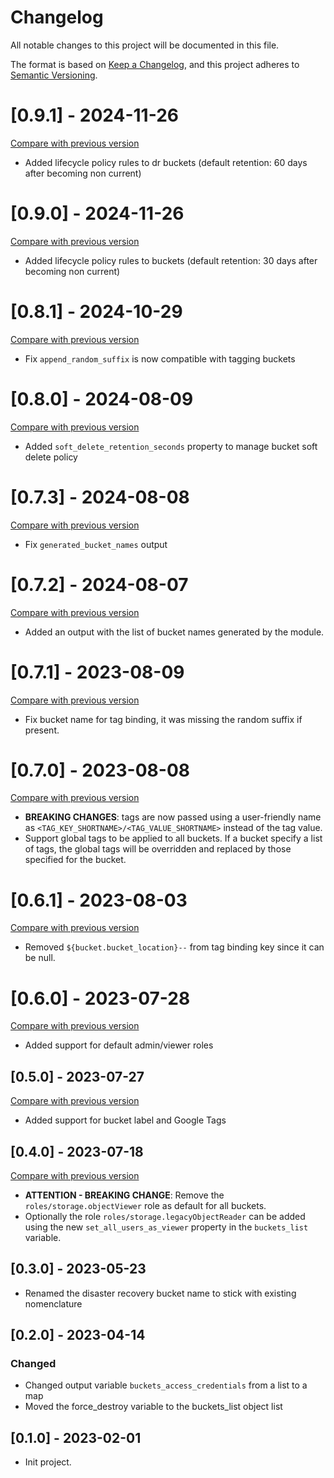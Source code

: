 # Changelog

All notable changes to this project will be documented in this file.

The format is based on [Keep a Changelog](https://keepachangelog.com/en/1.0.0/),
and this project adheres
to [Semantic Versioning](https://semver.org/spec/v2.0.0.html).

# [0.9.1] - 2024-11-26

[Compare with previous version](https://github.com/sparkfabrik/terraform-google-gcp-application-bucket-creation-helper/compare/0.9.0...0.9.1)

- Added lifecycle policy rules to dr buckets (default retention: 60 days after becoming non current)

# [0.9.0] - 2024-11-26

[Compare with previous version](https://github.com/sparkfabrik/terraform-google-gcp-application-bucket-creation-helper/compare/0.8.1...0.9.0)

- Added lifecycle policy rules to buckets (default retention: 30 days after becoming non current)

# [0.8.1] - 2024-10-29

[Compare with previous version](https://github.com/sparkfabrik/terraform-google-gcp-application-bucket-creation-helper/compare/0.8.0...0.8.1)

- Fix `append_random_suffix` is now compatible with tagging buckets

# [0.8.0] - 2024-08-09

[Compare with previous version](https://github.com/sparkfabrik/terraform-google-gcp-application-bucket-creation-helper/compare/0.7.3...0.8.0)

- Added `soft_delete_retention_seconds` property to manage bucket soft delete policy

# [0.7.3] - 2024-08-08

[Compare with previous version](https://github.com/sparkfabrik/terraform-google-gcp-application-bucket-creation-helper/compare/0.7.2...0.7.3)

- Fix `generated_bucket_names` output

# [0.7.2] - 2024-08-07

[Compare with previous version](https://github.com/sparkfabrik/terraform-google-gcp-application-bucket-creation-helper/compare/0.7.1...0.7.2)

- Added an output with the list of bucket names generated by the module.

# [0.7.1] - 2023-08-09

[Compare with previous version](https://github.com/sparkfabrik/terraform-google-gcp-application-bucket-creation-helper/compare/0.7.0...0.7.1)

- Fix bucket name for tag binding, it was missing the random suffix if present.

# [0.7.0] - 2023-08-08

[Compare with previous version](https://github.com/sparkfabrik/terraform-google-gcp-application-bucket-creation-helper/compare/0.6.1...0.7.0)

- **BREAKING CHANGES**: tags are now passed using a user-friendly name as 
  `<TAG_KEY_SHORTNAME>/<TAG_VALUE_SHORTNAME>` instead of the tag value.
- Support global tags to be applied to all buckets. If a bucket specify a list
  of tags, the global tags will be overridden and replaced by those specified for
  the bucket.

# [0.6.1] - 2023-08-03

[Compare with previous version](https://github.com/sparkfabrik/terraform-google-gcp-application-bucket-creation-helper/compare/0.6.0...0.6.1)

- Removed `${bucket.bucket_location}--` from tag binding key since it can be
  null.

# [0.6.0] - 2023-07-28

[Compare with previous version](https://github.com/sparkfabrik/terraform-google-gcp-application-bucket-creation-helper/compare/0.5.0...0.6.0)

- Added support for default admin/viewer roles

## [0.5.0] - 2023-07-27

[Compare with previous version](https://github.com/sparkfabrik/terraform-google-gcp-application-bucket-creation-helper/compare/0.4.0...0.5.0)

- Added support for bucket label and Google Tags

## [0.4.0] - 2023-07-18

[Compare with previous version](https://github.com/sparkfabrik/terraform-google-gcp-application-bucket-creation-helper/compare/0.3.0...0.4.0)

- **ATTENTION - BREAKING CHANGE**: Remove the `roles/storage.objectViewer` role
  as default for all buckets.
- Optionally the role `roles/storage.legacyObjectReader` can be added using the
  new `set_all_users_as_viewer` property in the `buckets_list` variable.

## [0.3.0] - 2023-05-23

- Renamed the disaster recovery bucket name to stick with existing nomenclature

## [0.2.0] - 2023-04-14

### Changed

- Changed output variable `buckets_access_credentials` from a list to a map
- Moved the force_destroy variable to the buckets_list object list

## [0.1.0] - 2023-02-01

- Init project.
